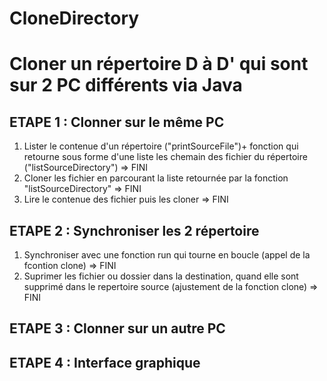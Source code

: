 # CloneDirectory
# Cloner un répertoire D à D' qui sont sur 2 PC différents via Java

## **ETAPE 1 : Clonner sur le même PC**
1. Lister le contenue d'un répertoire ("printSourceFile")+ fonction qui retourne sous forme d'une liste les chemain des fichier du répertoire ("listSourceDirectory")
   => FINI
2. Cloner les fichier en parcourant la liste retournée par la fonction "listSourceDirectory"
   => FINI
3. Lire le contenue des fichier puis les cloner
   => FINI

## **ETAPE 2 : Synchroniser les 2 répertoire**
1. Synchroniser avec une fonction run qui tourne en boucle (appel de la fcontion clone)
   => FINI
2. Suprimer les fichier ou dossier dans la destination, quand elle sont supprimé dans le repertoire source (ajustement de la fonction clone)
   => FINI 

## **ETAPE 3 : Clonner sur un autre PC**

## **ETAPE 4 : Interface graphique**
